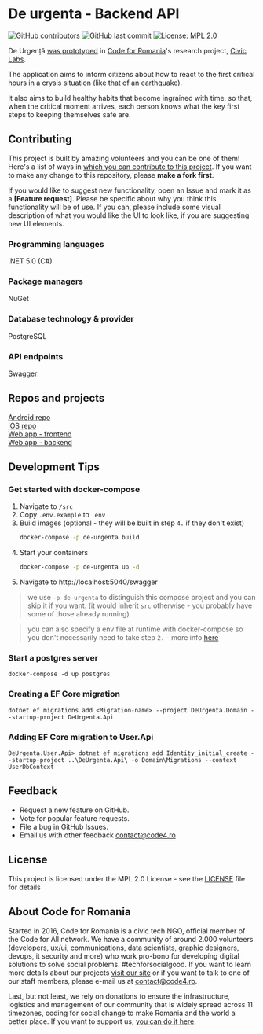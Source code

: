 # De urgenta - Backend API

[![GitHub contributors](https://img.shields.io/github/contributors/code4romania/de-urgenta-backend.svg?style=for-the-badge)](https://github.com/code4romania/de-urgenta-backend/graphs/contributors) [![GitHub last commit](https://img.shields.io/github/last-commit/code4romania/de-urgenta-backend.svg?style=for-the-badge)](https://github.com/code4romania/de-urgenta-backend/commits/master) [![License: MPL 2.0](https://img.shields.io/badge/license-MPL%202.0-brightgreen.svg?style=for-the-badge)](https://opensource.org/licenses/MPL-2.0)

De Urgență [was prototyped](https://civiclabs.ro/ro/solutions/stay-together) in [Code for Romania](https://code4.ro/ro)'s research project, [Civic Labs](https://civiclabs.ro/ro).

The application aims to inform citizens about how to react to the first critical hours in a crysis situation (like that of an earthquake). 

It also aims to build healthy habits that become ingrained with time, so that, when the critical moment arrives, each person knows what the key first steps to keeping themselves safe are. 

## Contributing

This project is built by amazing volunteers and you can be one of them! Here's a list of ways in [which you can contribute to this project](https://github.com/code4romania/.github/blob/master/CONTRIBUTING.md). If you want to make any change to this repository, please **make a fork first**.

If you would like to suggest new functionality, open an Issue and mark it as a __[Feature request]__. Please be specific about why you think this functionality will be of use. If you can, please include some visual description of what you would like the UI to look like, if you are suggesting new UI elements. 

### Programming languages

.NET 5.0 (C#)

### Package managers

NuGet

### Database technology & provider

PostgreSQL

### API endpoints

[Swagger](https://api.deurgenta.hostmysite.ro/swagger/index.html)

## Repos and projects

[Android repo](https://github.com/code4romania/de-urgenta-android)   
[iOS repo](https://github.com/code4romania/de-urgenta-ios)   
[Web app - frontend](https://github.com/code4romania/de-urgenta-client)   
[Web app - backend](https://github.com/code4romania/de-urgenta-backend)   

## Development Tips

### Get started with docker-compose
1. Navigate to `/src`
2. Copy `.env.example` to `.env`
3. Build images (optional - they will be built in step `4.` if they don't exist)
    ```bash
    docker-compose -p de-urgenta build
    ```
4. Start your containers
    ```bash
    docker-compose -p de-urgenta up -d
    ```
5. Navigate to http://localhost:5040/swagger

> we use `-p de-urgenta` to distinguish this compose project and you can skip it if you want. (it would inherit `src` otherwise - you probably have some of those already running)

> you can also specify a env file at runtime with docker-compose so you don't necessarily need to take step `2.` - more info [here](https://docs.docker.com/compose/environment-variables/#using-the---env-file--option)
### Start a postgres server
```
docker-compose -d up postgres
```

### Creating a EF Core migration 
```
dotnet ef migrations add <Migration-name> --project DeUrgenta.Domain --startup-project DeUrgenta.Api
```
### Adding EF Core migration to User.Api
```
DeUrgenta.User.Api> dotnet ef migrations add Identity_initial_create --startup-project ..\DeUrgenta.Api\ -o Domain\Migrations --context UserDbContext
```

## Feedback

* Request a new feature on GitHub.
* Vote for popular feature requests.
* File a bug in GitHub Issues.
* Email us with other feedback contact@code4.ro

## License

This project is licensed under the MPL 2.0 License - see the [LICENSE](LICENSE) file for details

## About Code for Romania

Started in 2016, Code for Romania is a civic tech NGO, official member of the Code for All network. We have a community of around 2.000 volunteers (developers, ux/ui, communications, data scientists, graphic designers, devops, it security and more) who work pro-bono for developing digital solutions to solve social problems. #techforsocialgood. If you want to learn more details about our projects [visit our site](https://www.code4.ro/en/) or if you want to talk to one of our staff members, please e-mail us at contact@code4.ro.

Last, but not least, we rely on donations to ensure the infrastructure, logistics and management of our community that is widely spread across 11 timezones, coding for social change to make Romania and the world a better place. If you want to support us, [you can do it here](https://code4.ro/en/donate/).

